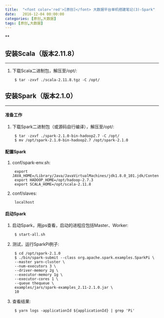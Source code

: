 ```yaml
---
title:  "<font color='red'>[原创]</font> 大数据平台单机搭建笔记(3)-Spark"
date:   2016-12-04 00:00:00
categories: [原创,大数据]
tags: [原创,大数据]
---
```


**

## 安装Scala（版本2.11.8）
---
1. 下载Scala二进制包，解压至/opt/:

		$ tar -zxvf ./scala-2.11.8.tgz -C /opt/

## 安装Spark（版本2.1.0）
---

#### 准备工作 
1. 下载Spark二进制包（或源码自行编译），解压至/opt/:

		$ tar -zxvf ./spark-2.1.0-bin-hadoop2.7 -C /opt/
		$ mv /opt/spark-2.1.0-bin-hadoop2.7 /opt/spark-2.1.0

#### 配置Spark
1. conf/spark-env.sh:

		export JAVA_HOME=/Library/Java/JavaVirtualMachines/jdk1.8.0_101.jdk/Contents/Home
		export HADOOP_HOME=/opt/hadoop-2.7.3
		export SCALA_HOME=/opt/scala-2.11.8	

2. conf/slaves:

		localhost

#### 启动Spark	
1. 启动Spark，用jps查看，启动的进程应包括Master、Worker:

		$ start-all.sh

2. 测试，运行SparkPi例子:

		$ cd /opt/spark-2.1.0
		$ ./bin/spark-submit --class org.apache.spark.examples.SparkPi \
		--master yarn-cluster \
		--num-executors 3 \
		--driver-memory 2g \
		--executor-memory 1g \
		--executor-cores 1 \
		--queue thequeue \
		examples/jars/spark-examples_2.11-2.1.0.jar \
		10

3. 查看结果:

		$ yarn logs -applicationId ${applicationId} | grep 'Pi'

